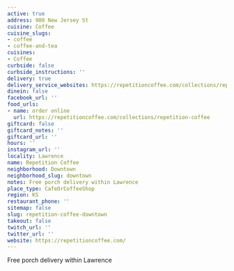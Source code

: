 ```yaml
---
active: true
address: 900 New Jersey St
cuisine: Coffee
cuisine_slugs:
- coffee
- coffee-and-tea
cuisines:
- Coffee
curbside: false
curbside_instructions: ''
delivery: true
delivery_service_websites: https://repetitioncoffee.com/collections/repetition-coffee
dinein: false
facebook_url: ''
food_urls:
- name: order online
  url: https://repetitioncoffee.com/collections/repetition-coffee
giftcard: false
giftcard_notes: ''
giftcard_url: ''
hours: ''
instagram_url: ''
locality: Lawrence
name: Repetition Coffee
neighborhood: Downtown
neighborhood_slug: downtown
notes: Free porch delivery within Lawrence
place_type: CafeOrCoffeeShop
region: KS
restaurant_phone: ''
sitemap: false
slug: repetition-coffee-downtown
takeout: false
twitch_url: ''
twitter_url: ''
website: https://repetitioncoffee.com/
---
```


Free porch delivery within Lawrence